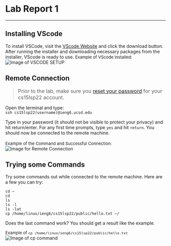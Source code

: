 # Lab Report 1
---
## **Installing VScode**

To install VSCode, visit the [VScode Website](https://code.visualstudio.com) and click the download button. After running the installer and downloading necessary packages from the installer, VScode is ready to use.
<font size = "2">Example of VScode installed: </font>
 ![Image of VSCODE SETUP](https://github.com/vjwuUCSD/cse15l-lab-reports/blob/main/LabReport1/Screen%20Shot%202022-04-01%20at%206.12.35%20PM.png?raw=true)  

## **Remote Connection**

> <font size = "3"> Prior to the lab, make sure you [reset your password](https://sdacs.ucsd.edu/~icc/index.php) for your cs15lsp22 account. </font> 

Open the terminal and type:  
`ssh cs15lsp22(username)@ieng6.ucsd.edu`

Type in your password (it should not be visible to protect your privacy) and hit return/enter. For any first time prompts, type `yes` and hit `return`. You should now be connected to the remote machine.
<br>
<br>
<font size = "2">Example of the Command and Successful Connection: </font>
![Image for Remote Connection](https://github.com/vjwuUCSD/cse15l-lab-reports/blob/main/LabReport1/Screen%20Shot%202022-04-01%20at%206.16.03%20PM.png?raw=true) 

 ## **Trying some Commands**

Try some commands out while connected to the remote machine. Here are a few you can try:
```
cd ~
cd
ls
ls -l
ls -lat
cp /home/linux/ieng6/cs15lsp22/public/hello.txt ~/
```
Does the last command work? You should get a result like the example.

<font size = "2">Example of `cp /home/linux/ieng6/cs15lsp22/public/hello.txt` </font>
![Image of cp command](https://github.com/vjwuUCSD/cse15l-lab-reports/blob/main/LabReport1/Screen%20Shot%202022-04-01%20at%206.36.29%20PM.png?raw=true)
